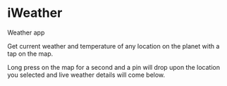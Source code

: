 # iWeather
Weather app

Get current weather and temperature of any location on the planet with a tap on the map.

Long press on the map for a second and a pin will drop upon the location you selected and live weather details will come below.
